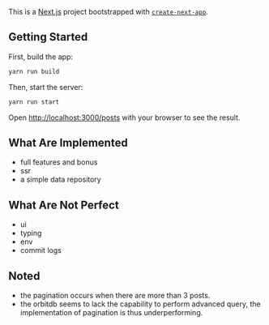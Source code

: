 This is a [Next.js](https://nextjs.org/) project bootstrapped with [`create-next-app`](https://github.com/vercel/next.js/tree/canary/packages/create-next-app).

## Getting Started

First, build the app:

```bash
yarn run build
```

Then, start the server:

```bash
yarn run start
```

Open [http://localhost:3000/posts](http://localhost:3000/posts) with your browser to see the result.

## What Are Implemented

- full features and bonus
- ssr
- a simple data repository

## What Are Not Perfect

- ui
- typing
- env
- commit logs

## Noted

- the pagination occurs when there are more than 3 posts.
- the orbitdb seems to lack the capability to perform advanced query, the implementation of pagination is thus underperforming.
